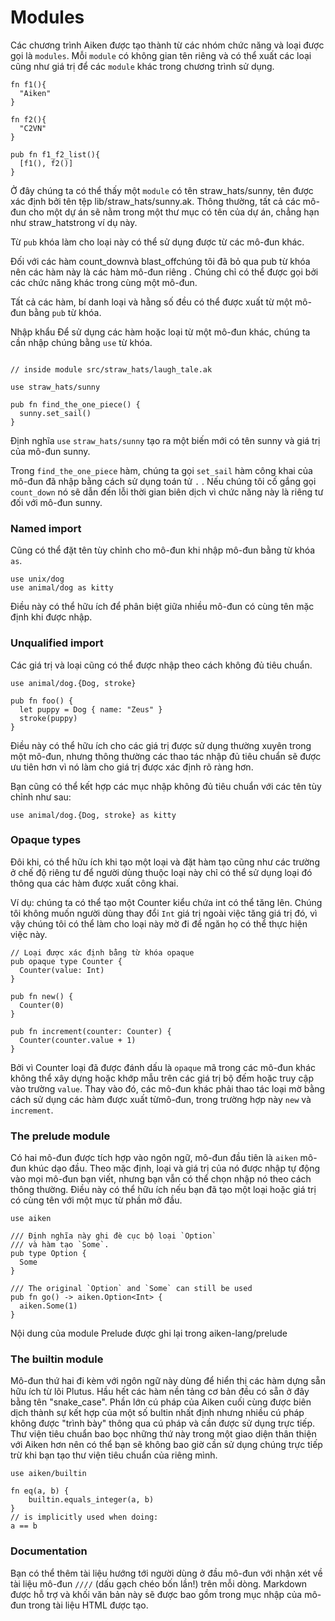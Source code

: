 # Modules

Các chương trình Aiken được tạo thành từ các nhóm chức năng và loại được gọi là `modules`. Mỗi `module` có không gian tên riêng và có thể xuất các loại cũng như giá trị để các `module` khác trong chương trình sử dụng.

```aiken
fn f1(){
  "Aiken"
}

fn f2(){
  "C2VN"
}

pub fn f1_f2_list(){
  [f1(), f2()]
}

```

Ở đây chúng ta có thể thấy một `module` có tên straw_hats/sunny, tên được xác định bởi tên tệp lib/straw_hats/sunny.ak. Thông thường, tất cả các mô-đun cho một dự án sẽ nằm trong một thư mục có tên của dự án, chẳng hạn như straw_hatstrong ví dụ này.

Từ `pub` khóa làm cho loại này có thể sử dụng được từ các mô-đun khác.

Đối với các hàm count_downvà blast_offchúng tôi đã bỏ qua pub từ khóa nên các hàm này là các hàm mô-đun riêng . Chúng chỉ có thể được gọi bởi các chức năng khác trong cùng một mô-đun.

Tất cả các hàm, bí danh loại và hằng số đều có thể được xuất từ ​​một mô-đun bằng `pub` từ khóa.

Nhập khẩu
Để sử dụng các hàm hoặc loại từ một mô-đun khác, chúng ta cần nhập chúng bằng `use` từ khóa.

```aiken

// inside module src/straw_hats/laugh_tale.ak

use straw_hats/sunny

pub fn find_the_one_piece() {
  sunny.set_sail()
}

```

Định nghĩa `use` `straw_hats/sunny` tạo ra một biến mới có tên sunny và giá trị của mô-đun sunny.

Trong `find_the_one_piece` hàm, chúng ta gọi `set_sail` hàm công khai của mô-đun đã nhập bằng cách sử dụng toán tử `.` . Nếu chúng tôi cố gắng gọi `count_down` nó sẽ dẫn đến lỗi thời gian biên dịch vì chức năng này là riêng tư đối với mô-đun sunny.

### Named import

Cũng có thể đặt tên tùy chỉnh cho mô-đun khi nhập mô-đun bằng từ khóa `as`.

```aiken
use unix/dog
use animal/dog as kitty
```

Điều này có thể hữu ích để phân biệt giữa nhiều mô-đun có cùng tên mặc định khi được nhập.

### Unqualified import

Các giá trị và loại cũng có thể được nhập theo cách không đủ tiêu chuẩn.

```aiken
use animal/dog.{Dog, stroke}

pub fn foo() {
  let puppy = Dog { name: "Zeus" }
  stroke(puppy)
}
```

Điều này có thể hữu ích cho các giá trị được sử dụng thường xuyên trong một mô-đun, nhưng thông thường các thao tác nhập đủ tiêu chuẩn sẽ được ưu tiên hơn vì nó làm cho giá trị được xác định rõ ràng hơn.

Bạn cũng có thể kết hợp các mục nhập không đủ tiêu chuẩn với các tên tùy chỉnh như sau:

```aiken
use animal/dog.{Dog, stroke} as kitty
```

### Opaque types

Đôi khi, có thể hữu ích khi tạo một loại và đặt hàm tạo cũng như các trường ở chế độ riêng tư để người dùng thuộc loại này chỉ có thể sử dụng loại đó thông qua các hàm được xuất công khai.

Ví dụ: chúng ta có thể tạo một Counter kiểu chứa int có thể tăng lên. Chúng tôi không muốn người dùng thay đổi `Int` giá trị ngoài việc tăng giá trị đó, vì vậy chúng tôi có thể làm cho loại này mờ đi để ngăn họ có thể thực hiện việc này.

```aiken
// Loại được xác định bằng từ khóa opaque
pub opaque type Counter {
  Counter(value: Int)
}

pub fn new() {
  Counter(0)
}

pub fn increment(counter: Counter) {
  Counter(counter.value + 1)
}
```

Bởi vì Counter loại đã được đánh dấu là `opaque` mã trong các mô-đun khác không thể xây dựng hoặc khớp mẫu trên các giá trị bộ đếm hoặc truy cập vào trường `value`. Thay vào đó, các mô-đun khác phải thao tác loại mờ bằng cách sử dụng các hàm được xuất từ ​​mô-đun, trong trường hợp này `new` và `increment`.

### The prelude module

Có hai mô-đun được tích hợp vào ngôn ngữ, mô-đun đầu tiên là `aiken` mô-đun khúc dạo đầu. Theo mặc định, loại và giá trị của nó được nhập tự động vào mọi mô-đun bạn viết, nhưng bạn vẫn có thể chọn nhập nó theo cách thông thường. Điều này có thể hữu ích nếu bạn đã tạo một loại hoặc giá trị có cùng tên với một mục từ phần mở đầu.

```ak
use aiken

/// Định nghĩa này ghi đè cục bộ loại `Option`
/// và hàm tạo `Some`.
pub type Option {
  Some
}

/// The original `Option` and `Some` can still be used
pub fn go() -> aiken.Option<Int> {
  aiken.Some(1)
}
```

Nội dung của module Prelude được ghi lại trong aiken-lang/prelude

### The builtin module

Mô-đun thứ hai đi kèm với ngôn ngữ này dùng để hiển thị các hàm dựng sẵn hữu ích từ lõi Plutus. Hầu hết các hàm nền tảng cơ bản đều có sẵn ở đây bằng tên "snake_case". Phần lớn cú pháp của Aiken cuối cùng được biên dịch thành sự kết hợp của một số bultin nhất định nhưng nhiều cú pháp không được "trình bày" thông qua cú pháp và cần được sử dụng trực tiếp. Thư viện tiêu chuẩn bao bọc những thứ này trong một giao diện thân thiện với Aiken hơn nên có thể bạn sẽ không bao giờ cần sử dụng chúng trực tiếp trừ khi bạn tạo thư viện tiêu chuẩn của riêng mình.

```aiken
use aiken/builtin

fn eq(a, b) {
    builtin.equals_integer(a, b)
}
// is implicitly used when doing:
a == b
```

### Documentation

Bạn có thể thêm tài liệu hướng tới người dùng ở đầu mô-đun với nhận xét về tài liệu mô-đun `////` (dấu gạch chéo bốn lần!) trên mỗi dòng. Markdown được hỗ trợ và khối văn bản này sẽ được bao gồm trong mục nhập của mô-đun trong tài liệu HTML được tạo.
